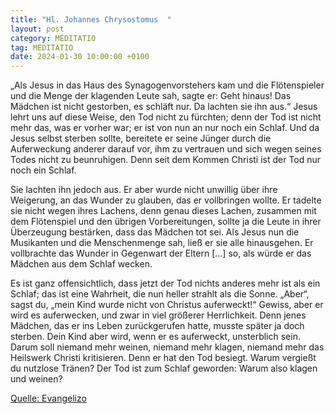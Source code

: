 ```yaml
---
title: "Hl. Johannes Chrysostomus  "
layout: post
category: MEDITATIO
tag: MEDITATIO
date: 2024-01-30 10:00:00 +0100
---
```

„Als Jesus in das Haus des Synagogenvorstehers kam und die Flötenspieler und die Menge der klagenden Leute sah, sagte er: Geht hinaus! Das Mädchen ist nicht gestorben, es schläft nur. Da lachten sie ihn aus.“ Jesus lehrt uns auf diese Weise, den Tod nicht zu fürchten; denn der Tod ist nicht mehr das, was er vorher war; er ist von nun an nur noch ein Schlaf.<!--more--> Und da Jesus selbst sterben sollte, bereitete er seine Jünger durch die Auferweckung anderer darauf vor, ihm zu vertrauen und sich wegen seines Todes nicht zu beunruhigen. Denn seit dem Kommen Christi ist der Tod nur noch ein Schlaf.

Sie lachten ihn jedoch aus. Er aber wurde nicht unwillig über ihre Weigerung, an das Wunder zu glauben, das er vollbringen wollte. Er tadelte sie nicht wegen ihres Lachens, denn genau dieses Lachen, zusammen mit dem Flötenspiel und den übrigen Vorbereitungen, sollte ja die Leute in ihrer Überzeugung bestärken, dass das Mädchen tot sei. Als Jesus nun die Musikanten und die Menschenmenge sah, ließ er sie alle hinausgehen. Er vollbrachte das Wunder in Gegenwart der Eltern […] so, als würde er das Mädchen aus dem Schlaf wecken.

Es ist ganz offensichtlich, dass jetzt der Tod nichts anderes mehr ist als ein Schlaf; das ist eine Wahrheit, die nun heller strahlt als die Sonne. „Aber“, sagst du, „mein Kind wurde nicht von Christus auferweckt!“ Gewiss, aber er wird es auferwecken, und zwar in viel größerer Herrlichkeit. Denn jenes Mädchen, das er ins Leben zurückgerufen hatte, musste später ja doch sterben. Dein Kind aber wird, wenn er es auferweckt, unsterblich sein. Darum soll niemand mehr weinen, niemand mehr klagen, niemand mehr das Heilswerk Christi kritisieren. Denn er hat den Tod besiegt. Warum vergießt du nutzlose Tränen? Der Tod ist zum Schlaf geworden: Warum also klagen und weinen?




[Quelle: Evangelizo](https://evangeliumtagfuertag.org/DE/gospel)